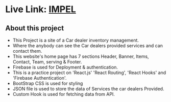 # Live Link: [IMPEL](https://eleventh-assignment-5e03e.web.app)

## About this project
* This Project is a site of a Car dealer inventory management.
* Where the anybody can see the Car dealers provided services and can contact them.
* This website's home page has 7 sections Header, Banner, Items, Contact, Team, serving & Footer.
* Firebase is used for Deployment & authentication.
* This is a practice project on 'React.js' 'React Routing', 'React Hooks' and 'Firebase Authentication'.
* BootStrap CSS is used for styling
* JSON file is used to store the data of Services the car dealers Provided.
* Custom Hook is used for fetching data from API.


